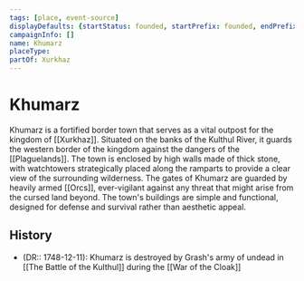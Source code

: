 ```yaml
---
tags: [place, event-source]
displayDefaults: {startStatus: founded, startPrefix: founded, endPrefix: destroyed, endStatus: destroyed}
campaignInfo: []
name: Khumarz
placeType:
partOf: Xurkhaz
---
```

# Khumarz

Khumarz is a fortified border town that serves as a vital outpost for the kingdom of [[Xurkhaz]]. Situated on the banks of the Kulthul River, it guards the western border of the kingdom against the dangers of the [[Plaguelands]]. The town is enclosed by high walls made of thick stone, with watchtowers strategically placed along the ramparts to provide a clear view of the surrounding wilderness. The gates of Khumarz are guarded by heavily armed [[Orcs]], ever-vigilant against any threat that might arise from the cursed land beyond. The town's buildings are simple and functional, designed for defense and survival rather than aesthetic appeal. 

## History
- (DR:: 1748-12-11): Khumarz is destroyed by Grash's army of undead in  [[The Battle of the Kulthul]] during the [[War of the Cloak]]